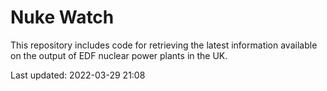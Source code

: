 # Nuke Watch

This repository includes code for retrieving the latest information available on the output of EDF nuclear power plants in the UK.

Last updated: 2022-03-29 21:08